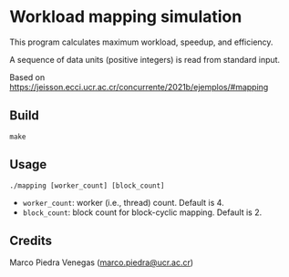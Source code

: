 # Workload mapping simulation

This program calculates maximum workload, speedup, and efficiency.

A sequence of data units (positive integers) is read from standard input.

Based on https://jeisson.ecci.ucr.ac.cr/concurrente/2021b/ejemplos/#mapping

## Build

`make`

## Usage

```
./mapping [worker_count] [block_count]
```

- `worker_count`: worker (i.e., thread) count. Default is 4.
- `block_count`: block count for block-cyclic mapping. Default is 2.

## Credits

Marco Piedra Venegas (marco.piedra@ucr.ac.cr)
